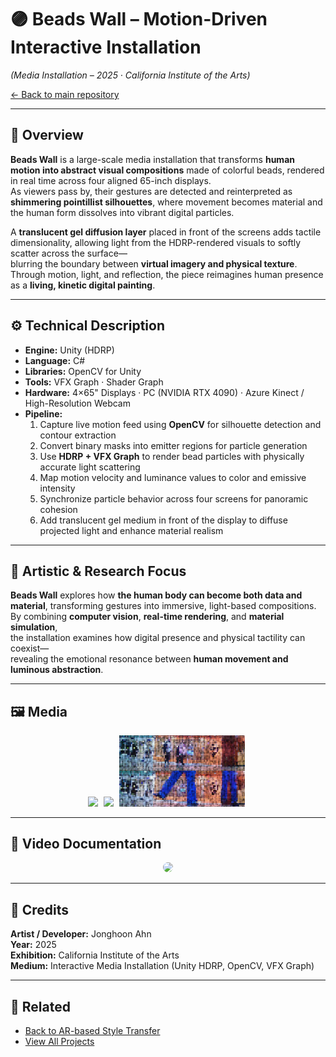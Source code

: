 # 🟣 Beads Wall – Motion-Driven Interactive Installation  
*(Media Installation – 2025 · California Institute of the Arts)*  

[← Back to main repository](https://github.com/reusahn/Unity-Unreal-Interaction-Research/tree/main)

---

## 🧩 Overview  
**Beads Wall** is a large-scale media installation that transforms **human motion into abstract visual compositions** made of colorful beads, rendered in real time across four aligned 65-inch displays.  
As viewers pass by, their gestures are detected and reinterpreted as **shimmering pointillist silhouettes**, where movement becomes material and the human form dissolves into vibrant digital particles.  

A **translucent gel diffusion layer** placed in front of the screens adds tactile dimensionality, allowing light from the HDRP-rendered visuals to softly scatter across the surface—  
blurring the boundary between **virtual imagery and physical texture**.  
Through motion, light, and reflection, the piece reimagines human presence as a **living, kinetic digital painting**.  

---

## ⚙️ Technical Description  
- **Engine:** Unity (HDRP)  
- **Language:** C#  
- **Libraries:** OpenCV for Unity  
- **Tools:** VFX Graph · Shader Graph  
- **Hardware:** 4×65" Displays · PC (NVIDIA RTX 4090) · Azure Kinect / High-Resolution Webcam  
- **Pipeline:**  
  1. Capture live motion feed using **OpenCV** for silhouette detection and contour extraction  
  2. Convert binary masks into emitter regions for particle generation  
  3. Use **HDRP + VFX Graph** to render bead particles with physically accurate light scattering  
  4. Map motion velocity and luminance values to color and emissive intensity  
  5. Synchronize particle behavior across four screens for panoramic cohesion  
  6. Add translucent gel medium in front of the display to diffuse projected light and enhance material realism  

---

## 🧠 Artistic & Research Focus  
**Beads Wall** explores how **the human body can become both data and material**, transforming gestures into immersive, light-based compositions.  
By combining **computer vision**, **real-time rendering**, and **material simulation**,  
the installation examines how digital presence and physical tactility can coexist—  
revealing the emotional resonance between **human movement and luminous abstraction**.  

---

## 🖼️ Media
<p align="center">
  <img src="./media/BeadsWall_01.jpg" width="40%" style="margin-right:5px;"/>  
  <img src="./media/BeadsWall_02.jpg" width="40%" style="margin-right:5px;"/>
    <img src="./media/BeadsWall_03.jpg" width="40%" style="margin-right:5px;"/>
</p>

---

## 🎥 Video Documentation
<p align="center">
  <a href="https://vimeo.com/1055793366/92b0f81f7f">
    <img src="./media/BeadsWall_01.jpg" width="40%" style="border-radius:10px;"/>
  </a>
</p>

---

## 👤 Credits  
**Artist / Developer:** Jonghoon Ahn  
**Year:** 2025  
**Exhibition:** California Institute of the Arts  
**Medium:** Interactive Media Installation (Unity HDRP, OpenCV, VFX Graph)  

---

## 🔗 Related  
- [Back to AR-based Style Transfer](../README.md)  
- [View All Projects](https://github.com/reusahn/Unity-Unreal-Interaction-Research/tree/main)

